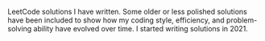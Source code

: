 LeetCode solutions I have written. Some older or less polished solutions have been included to show how my coding style, efficiency, and problem-solving ability have evolved over time. I started writing solutions in 2021.
